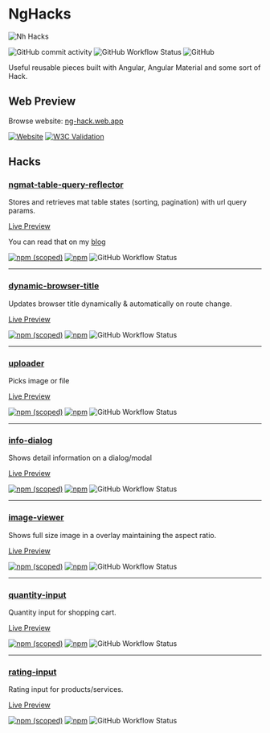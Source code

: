 # NgHacks

![Nh Hacks](https://github.com/abdunnahid/nghacks/blob/master/main/src/assets/banners/banner.jpg?raw=true)

![GitHub commit activity](https://img.shields.io/github/commit-activity/m/abdunnahid/nghacks)
![GitHub Workflow Status](https://img.shields.io/github/workflow/status/abdunnahid/nghacks/CI%20-%20Main%20App?label=web%20preview%20build)
![GitHub](https://img.shields.io/github/license/abdunnahid/nghacks)


Useful reusable pieces built with Angular, Angular Material and some sort of Hack.


## Web Preview

Browse website: [ng-hack.web.app](https://ng-hack.web.app/)

[![Website](https://img.shields.io/website?url=https%3A%2F%2Fng-hack.web.app%2F)](https://ng-hack.web.app/)
[![W3C Validation](https://img.shields.io/w3c-validation/html?preset=HTML%2C%20SVG%201.1%2C%20MathML%203.0&targetUrl=https%3A%2F%2Fng-hack.web.app%2F)](https://ng-hack.web.app/)

## Hacks

### [ngmat-table-query-reflector](https://github.com/abdunnahid/nghacks/tree/master/main/projects/ngmat-table-query-reflector)

Stores and retrieves mat table states (sorting, pagination) with url query params.

[Live Preview](https://ng-hack.web.app/mat-table-query-reflector)

You can read that on my [blog](https://dev.to/abdunnahid/managing-angular-material-table-states-with-query-params-a-comprehensive-guide-1o8j)

[![npm (scoped)](https://img.shields.io/npm/v/@nghacks/ngmat-table-query-reflector?color=%23c53635)](https://www.npmjs.com/package/@nghacks/ngmat-table-query-reflector)
[![npm](https://img.shields.io/npm/dw/@nghacks/ngmat-table-query-reflector)](https://www.npmjs.com/package/@nghacks/ngmat-table-query-reflector)
![GitHub Workflow Status](https://img.shields.io/github/workflow/status/abdunnahid/nghacks/npm-publish%20'ngmat-table-query-reflector'?label=build%20%27ngmat-table-query-reflector%27)

---

### [dynamic-browser-title](https://github.com/abdunnahid/nghacks/tree/master/main/projects/dynamic-browser-title)

Updates browser title dynamically & automatically on route change.

[Live Preview](https://ng-hack.web.app/dynamic-browser-title)

[![npm (scoped)](https://img.shields.io/npm/v/@nghacks/dynamic-browser-title?color=%23c53635)](https://www.npmjs.com/package/@nghacks/dynamic-browser-title)
[![npm](https://img.shields.io/npm/dw/@nghacks/dynamic-browser-title)](https://www.npmjs.com/package/@nghacks/dynamic-browser-title)
![GitHub Workflow Status](https://img.shields.io/github/workflow/status/abdunnahid/nghacks/npm-publish%20'dynamic-browser-title'?label=build%20%27dynamic-browser-title%27)

---

### [uploader](https://github.com/abdunnahid/nghacks/tree/master/main/projects/uploader)

Picks image or file

[Live Preview](https://ng-hack.web.app/uploader)

[![npm (scoped)](https://img.shields.io/npm/v/@nghacks/uploader?color=%23c53635)](https://www.npmjs.com/package/@nghacks/uploader)
[![npm](https://img.shields.io/npm/dw/@nghacks/uploader)](https://www.npmjs.com/package/@nghacks/uploader)
![GitHub Workflow Status](https://img.shields.io/github/workflow/status/abdunnahid/nghacks/npm-publish%20'uploader'?label=build%20%27uploader%27)

---

### [info-dialog](https://github.com/abdunnahid/nghacks/tree/master/main/projects/info-dialog)

Shows detail information on a dialog/modal

[Live Preview](https://ng-hack.web.app/info-dialog)

[![npm (scoped)](https://img.shields.io/npm/v/@nghacks/info-dialog?color=%23c53635)](https://www.npmjs.com/package/@nghacks/info-dialog)
[![npm](https://img.shields.io/npm/dw/@nghacks/info-dialog)](https://www.npmjs.com/package/@nghacks/info-dialog)
![GitHub Workflow Status](https://img.shields.io/github/workflow/status/abdunnahid/nghacks/npm-publish%20'info-dialog'?label=build%20%27info-dialog%27)

---

### [image-viewer](https://github.com/abdunnahid/nghacks/tree/master/main/projects/image-viewer)

Shows full size image in a overlay maintaining the aspect ratio.

[Live Preview](https://ng-hack.web.app/image-viewer)

[![npm (scoped)](https://img.shields.io/npm/v/@nghacks/image-viewer?color=%23c53635)](https://www.npmjs.com/package/@nghacks/image-viewer)
[![npm](https://img.shields.io/npm/dw/@nghacks/image-viewer)](https://www.npmjs.com/package/@nghacks/image-viewer)
![GitHub Workflow Status](https://img.shields.io/github/workflow/status/abdunnahid/nghacks/npm-publish%20'image-viewer'?label=build%20%27image-viewer%27)

---

### [quantity-input](https://github.com/abdunnahid/nghacks/tree/master/main/projects/quantity-input)

Quantity input for shopping cart.

[Live Preview](https://ng-hack.web.app/quantity-input)

[![npm (scoped)](https://img.shields.io/npm/v/@nghacks/quantity-input?color=%23c53635)](https://www.npmjs.com/package/@nghacks/quantity-input)
[![npm](https://img.shields.io/npm/dw/@nghacks/quantity-input)](https://www.npmjs.com/package/@nghacks/quantity-input)
![GitHub Workflow Status](https://img.shields.io/github/workflow/status/abdunnahid/nghacks/npm-publish%20'quantity-input'?label=build%20%27quantity-input%27)


---

### [rating-input](https://github.com/abdunnahid/nghacks/tree/master/main/projects/rating-input)

Rating input for products/services.

[Live Preview](https://ng-hack.web.app/rating-input)

[![npm (scoped)](https://img.shields.io/npm/v/@nghacks/rating-input?color=%23c53635)](https://www.npmjs.com/package/@nghacks/rating-input)
[![npm](https://img.shields.io/npm/dw/@nghacks/rating-input)](https://www.npmjs.com/package/@nghacks/rating-input)
![GitHub Workflow Status](https://img.shields.io/github/workflow/status/abdunnahid/nghacks/npm-publish%20'rating-input'?label=build%20%27rating-input%27)


